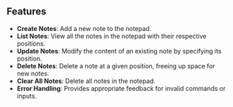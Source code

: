 ## Features
- **Create Notes**: Add a new note to the notepad.
- **List Notes**: View all the notes in the notepad with their respective positions.
- **Update Notes**: Modify the content of an existing note by specifying its position.
- **Delete Notes**: Delete a note at a given position, freeing up space for new notes.
- **Clear All Notes**: Delete all notes in the notepad.
- **Error Handling**: Provides appropriate feedback for invalid commands or inputs.
